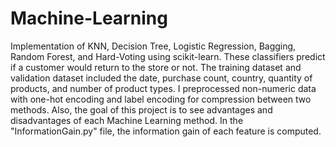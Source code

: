 # Machine-Learning
Implementation of KNN, Decision Tree, Logistic Regression, Bagging, Random Forest, and Hard-Voting using scikit-learn. 
These classifiers predict if a customer would return to the store or not. The training dataset and validation dataset included the date, purchase count, country, quantity of products, and number of product types. I preprocessed non-numeric data with one-hot encoding and label encoding for compression between two methods. Also, the goal of this project is to see advantages and disadvantages of each Machine Learning method.
In the "InformationGain.py" file, the information gain of each feature is computed.
